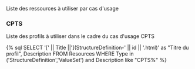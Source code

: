 Liste des ressources à utiliser par cas d'usage


### CPTS

Liste des profils à utiliser dans le cadre du cas d'usage CPTS

{% sql SELECT '[' || Title ||'](StructureDefinition-' || id || '.html)' as "Titre du profil", Description FROM Resources WHERE Type in ('StructureDefinition','ValueSet') and Description like "CPTS%" %}

<!-- like "%Profil%" rajouté car induit une erreur si vide -->
